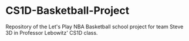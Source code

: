 # CS1D-Basketball-Project
Repository of the Let's Play NBA Basketball school project for team Steve 3D in Professor Lebowitz' CS1D class.
